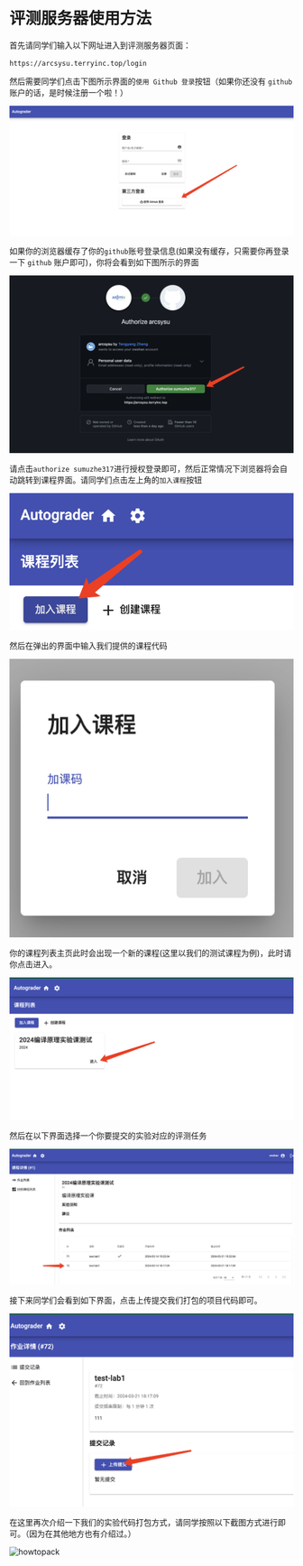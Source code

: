 # 评测服务器使用方法

首先请同学们输入以下网址进入到评测服务器页面：
```
https://arcsysu.terryinc.top/login
```

然后需要同学们点击下图所示界面的`使用 Github 登录`按钮（如果你还没有 `github` 账户的话，是时候注册一个啦！）

![showscorelog](../images/scoreserver/scorelogin.jpg)

如果你的浏览器缓存了你的`github`账号登录信息(如果没有缓存，只需要你再登录一下 `github` 账户即可)，你将会看到如下图所示的界面

![showscorelog](../images/scoreserver/shouquan.jpg)

请点击`authorize sumuzhe317`进行授权登录即可，然后正常情况下浏览器将会自动跳转到课程界面。请同学们点击左上角的`加入课程`按钮

![showscorelog](../images/scoreserver/enterclass.jpg)

然后在弹出的界面中输入我们提供的课程代码

![showscorelog](../images/scoreserver/enterclassnum.jpg)

你的课程列表主页此时会出现一个新的课程(这里以我们的测试课程为例)，此时请你点击进入。

![showscorelog](../images/scoreserver/enterscore.jpg)

然后在以下界面选择一个你要提交的实验对应的评测任务

![showscorelog](../images/scoreserver/selecttask.jpg)

接下来同学们会看到如下界面，点击上传提交我们打包的项目代码即可。

![showscorelog](../images/scoreserver/uploadbutton.jpg)

在这里再次介绍一下我们的实验代码打包方式，请同学按照以下截图方式进行即可。（因为在其他地方也有介绍过。）

![howtopack](../images/task0_pack.jpg)

